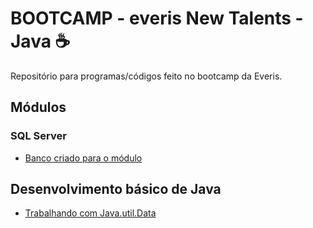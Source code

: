 # BOOTCAMP - everis New Talents - Java :coffee:

Repositório para programas/códigos feito no bootcamp da Everis.

## Módulos

### SQL Server

- [Banco criado para o módulo](https://github.com/michaelldo/DIO/tree/main/BOOTCAMP%20-%20everis%20New%20Talents%20-%20Java/SQL%20Server)

  

## Desenvolvimento básico de Java

- [Trabalhando com Java.util.Data](https://github.com/michaelldo/DIO/tree/main/BOOTCAMP%20-%20everis%20New%20Talents%20-%20Java/Desenvolvimento%20Basico%20de%20Java/TreinandoDate)
